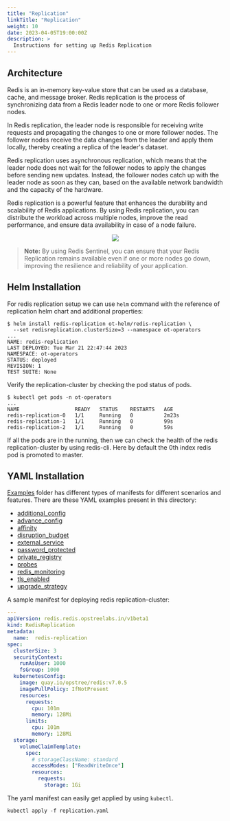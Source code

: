 ```yaml
---
title: "Replication"
linkTitle: "Replication"
weight: 10
date: 2023-04-05T19:00:00Z
description: >
  Instructions for setting up Redis Replication
---
```


## Architecture

Redis is an in-memory key-value store that can be used as a database, cache, and message broker. Redis replication is the process of synchronizing data from a Redis leader node to one or more Redis follower nodes.

In Redis replication, the leader node is responsible for receiving write requests and propagating the changes to one or more follower nodes. The follower nodes receive the data changes from the leader and apply them locally, thereby creating a replica of the leader's dataset.

Redis replication uses asynchronous replication, which means that the leader node does not wait for the follower nodes to apply the changes before sending new updates. Instead, the follower nodes catch up with the leader node as soon as they can, based on the available network bandwidth and the capacity of the hardware.

Redis replication is a powerful feature that enhances the durability and scalability of Redis applications. By using Redis replication, you can distribute the workload across multiple nodes, improve the read performance, and ensure data availability in case of a node failure.

<div align="center" class="mb-0">
    <img src="../../../images/replication-redis.png">
</div>

> **Note:** By using Redis Sentinel, you can ensure that your Redis Replication remains available even if one or more nodes go down, improving the resilience and reliability of your application.

## Helm Installation

For redis replication setup we can use `helm` command with the reference of replication helm chart and additional properties:

```shell
$ helm install redis-replication ot-helm/redis-replication \
  --set redisreplication.clusterSize=3 --namespace ot-operators
...
NAME: redis-replication
LAST DEPLOYED: Tue Mar 21 22:47:44 2023
NAMESPACE: ot-operators
STATUS: deployed
REVISION: 1
TEST SUITE: None
```

Verify the replication-cluster by checking the pod status of pods.

```shell
$ kubectl get pods -n ot-operators
...
NAME                  READY   STATUS    RESTARTS   AGE
redis-replication-0   1/1     Running   0          2m23s
redis-replication-1   1/1     Running   0          99s
redis-replication-2   1/1     Running   0          59s
```

If all the pods are in the running, then we can check the health of the redis replication-cluster by using redis-cli. Here by default the 0th index redis pod is promoted to master.

## YAML Installation

[Examples](https://github.com/elrondwong/redis-operator/tree/master/example) folder has different types of manifests for different scenarios and features. There are these YAML examples present in this directory:

- [additional_config](https://github.com/elrondwong/redis-operator/tree/master/example/additional_config)
- [advance_config](https://github.com/elrondwong/redis-operator/tree/master/example/advance_config)
- [affinity](https://github.com/elrondwong/redis-operator/tree/master/example/affinity)
- [disruption_budget](https://github.com/elrondwong/redis-operator/tree/master/example/disruption_budget)
- [external_service](https://github.com/elrondwong/redis-operator/tree/master/example/external_service)
- [password_protected](https://github.com/elrondwong/redis-operator/tree/master/example/password_protected)
- [private_registry](https://github.com/elrondwong/redis-operator/tree/master/example/private_registry)
- [probes](https://github.com/elrondwong/redis-operator/tree/master/example/probes)
- [redis_monitoring](https://github.com/elrondwong/redis-operator/tree/master/example/redis_monitoring)
- [tls_enabled](https://github.com/elrondwong/redis-operator/tree/master/example/tls_enabled)
- [upgrade_strategy](https://github.com/elrondwong/redis-operator/tree/master/example/upgrade-strategy)

A sample manifest for deploying redis replication-cluster:

```yaml
---
apiVersion: redis.redis.opstreelabs.in/v1beta1
kind: RedisReplication
metadata:
  name:  redis-replication
spec:
  clusterSize: 3
  securityContext:
    runAsUser: 1000
    fsGroup: 1000
  kubernetesConfig: 
    image: quay.io/opstree/redis:v7.0.5
    imagePullPolicy: IfNotPresent
    resources:
      requests:
        cpu: 101m
        memory: 128Mi
      limits:
        cpu: 101m
        memory: 128Mi
  storage:
    volumeClaimTemplate:
      spec:
        # storageClassName: standard
        accessModes: ["ReadWriteOnce"]
        resources:
          requests:
            storage: 1Gi
```

The yaml manifest can easily get applied by using `kubectl`.

```shell
kubectl apply -f replication.yaml
```

